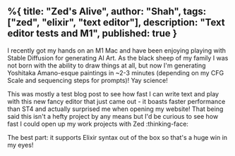 %{
title: "Zed's Alive",
author: "Shah",
tags: ["zed", "elixir", "text editor"],
description: "Text editor tests and M1",
published: true
}
---
I recently got my hands on an M1 Mac and have been enjoying playing with Stable Diffusion for generating AI Art. As the black sheep of my family I was not born with the ability to draw things at all, but now I'm generating Yoshitaka Amano-esque paintings in ~2-3 minutes (depending on my CFG Scale and sequencing steps for prompts)! Yay science!

This was mostly a test blog post to see how fast I can write text and play with this new fancy editor that just came out - it boasts faster performance than ST4 and actually surprised me when opening my website! That being said this isn't a hefty project by any means but I'd be curious to see how fast I could open up my work projects with Zed :thinking-face:

The best part: it supports Elixir syntax out of the box so that's a huge win in my eyes!
